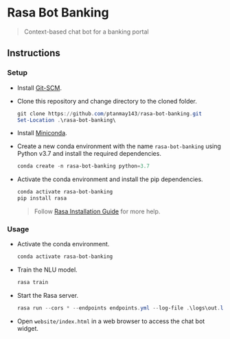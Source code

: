 # Rasa Bot Banking

> Context-based chat bot for a banking portal

## Instructions

### Setup

- Install [Git-SCM](https://git-scm.com/book/en/v2/Getting-Started-Installing-Git).

- Clone this repository and change directory to the cloned folder.

  ```powershell
  git clone https://github.com/ptanmay143/rasa-bot-banking.git
  Set-Location .\rasa-bot-banking\
  ```

- Install [Miniconda](https://conda.io/projects/conda/en/latest/user-guide/install/index.html).

- Create a new conda environment with the name `rasa-bot-banking` using Python v3.7 and install the required dependencies.

  ```powershell
  conda create -n rasa-bot-banking python=3.7
  ```

- Activate the conda environment and install the pip dependencies.

  ```powershell
  conda activate rasa-bot-banking
  pip install rasa
  ```

  > Follow [Rasa Installation Guide](https://rasa.com/docs/rasa/user-guide/installation/) for more help.

### Usage

- Activate the conda environment.

  ```powershell
  conda activate rasa-bot-banking
  ```

- Train the NLU model.

  ```powershell
  rasa train
  ```

- Start the Rasa server.

  ```powershell
  rasa run --cors * --endpoints endpoints.yml --log-file .\logs\out.log
  ```

- Open `website/index.html` in a web browser to access the chat bot widget.
